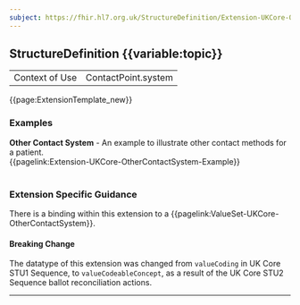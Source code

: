 ```yaml
---
subject: https://fhir.hl7.org.uk/StructureDefinition/Extension-UKCore-OtherContactSystem
---
```

## StructureDefinition {{variable:topic}}

<table id="addToTranspose">
<tr><td>Context of Use</td>
<td>ContactPoint.system</td>
</tr>
</table>

{{page:ExtensionTemplate_new}}

<div id="Examples" class="tabcontent">
  <h3>Examples</h3>
<b>Other Contact System</b> - An example to illustrate other contact methods for a patient. </br>
{{pagelink:Extension-UKCore-OtherContactSystem-Example}}
<br><br>
</div>

<h3 id="guidance-othercomntactsystem">Extension Specific Guidance</h3>

There is a binding within this extension to a {{pagelink:ValueSet-UKCore-OtherContactSystem}}.

<div markdown="span" class="alert alert-warning" role="alert"><h4><i class="fa fa-warning"></i> Breaking Change</h4>
The datatype of this extension was changed from <code>valueCoding</code> in UK Core STU1 Sequence, to <code>valueCodeableConcept</code>, as a result of the UK Core STU2 Sequence ballot reconciliation actions.
</div> 

---
